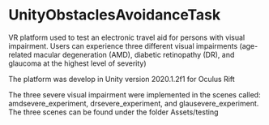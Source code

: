 # UnityObstaclesAvoidanceTask
VR platform used to test an electronic travel aid for persons with visual impairment. Users can experience three different visual impairments (age-related macular degeneration (AMD), diabetic retinopathy (DR), and glaucoma at the highest level of severity)

The platform was develop in Unity version 2020.1.2f1 for Oculus Rift 

The three severe visual impairment were implemented in the scenes called: amdsevere_experiment, drsevere_experiment, and glausevere_experiment. The three scenes can be found under the folder Assets/testing 
